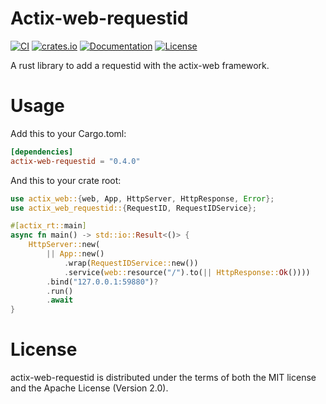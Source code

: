 # Actix-web-requestid 

[![CI](https://github.com/pastjean/actix-web-requestid/workflows/CI/badge.svg)](https://github.com/pastjean/actix-web-requestid/actions?query=workflow%3ACI)
[![crates.io](https://meritbadge.herokuapp.com/actix-web-requestid)](https://crates.io/crates/actix-web-requestid)
[![Documentation](https://docs.rs/actix-web-requestid/badge.svg)](https://docs.rs/actix-web-requestid)
[![License](https://img.shields.io/crates/l/actix-web-requestid.svg)](https://github.com/pastjean/actix-web-requestid#license)

A rust library to add a requestid with the actix-web framework.

# Usage

Add this to your Cargo.toml:

```toml
[dependencies]
actix-web-requestid = "0.4.0"
```

And this to your crate root:

```rust
use actix_web::{web, App, HttpServer, HttpResponse, Error};
use actix_web_requestid::{RequestID, RequestIDService};

#[actix_rt::main]
async fn main() -> std::io::Result<()> {
    HttpServer::new(
        || App::new()
            .wrap(RequestIDService::new())
            .service(web::resource("/").to(|| HttpResponse::Ok())))
        .bind("127.0.0.1:59880")?
        .run()
        .await
}
```

# License

actix-web-requestid is distributed under the terms of both the MIT license and the Apache License (Version 2.0).
